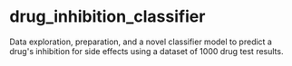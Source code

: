 # drug_inhibition_classifier
Data exploration, preparation, and a novel classifier model to predict a drug's inhibition for side effects using a dataset of 1000 drug test results.

